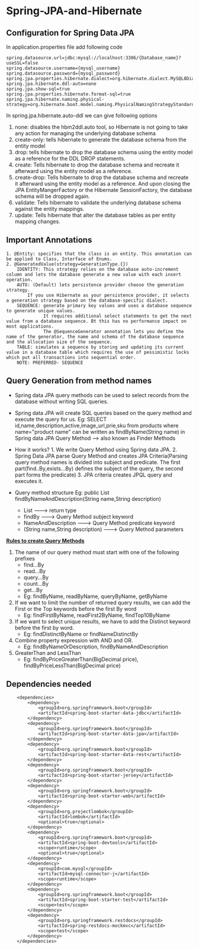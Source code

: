 # Spring-JPA-and-Hibernate

## Configuration for Spring Data JPA
In application.properties file add following code

```
spring.datasource.url=jdbc:mysql://localhost:3306/{Database_name}?useSSL=false
spring.datasource.username={mysql_username}
spring.datasource.password={mysql_password}
spring.jpa.properties.hibernate.dialect=org.hibernate.dialect.MySQL8Dialect
spring.jpa.hibernate.ddl-auto=none
spring.jpa.show-sql=true
spring.jpa.properties.hibernate.format-sql=true
spring.jpa.hibernate.naming.physical-strategy=org.hibernate.boot.model.naming.PhysicalNamingStrategyStandardImpl
```
In spring.jpa.hibernate.auto-ddl we can give following options
  1. none: disables the hbm2ddl.auto tool, so Hibernate is not going to take any action for managing the underlying database schema
  2. create-only: tells hibernate to generate the database schema from the entity model
  3. drop: tells hibernate to drop the database schema using the entity model as a reference for the DDL DROP statements.
  4. create: Tells hibernate to drop the database schema and recreate it afterward using the entity model as a reference.
  5. create-drop: Tells hibernate to drop the database schema and recreate it afterward using the entity model as a reference. And upon closing the JPA EntityMangerFactory or the Hibernate SessionFactory, the database schema will be dropped again.
  6. validate: Tells hibernate to validate the underlying database schema against the entity mappings.
  7. update:  Tells hibernate that alter the database tables as per entity mapping changes.

## Important Annotations
    1. @Entity: specifies that the class is an entity. This annotation can be applied to Class, Interface of Enums.
    2. @GeneratedValue(strategy=GenerationType.{})
        IDENTITY: This strategy relies on the database auto-increment column and lets the database generate a new value with each insert operation.
        AUTO: (Default) lets persistence provider choose the generation strategy.
            If you use Hibernate as your persistence provider, it selects a generation strategy based on the database-specific dialect.
        SEQUENCE: generate primary key values and uses a database sequence to generate unique values.
                  It requires additional select statements to get the next value from a database sequence. Bt this has no performance impact on most applications.
                  The @SequenceGenerator annotation lets you define the name of the generator, the name and schema of the database sequence and the allocation size of the sequence.
        TABLE: simulates a sequence by storing and updating its current value in a database table which requires the use of pessimistic locks which put all transactions into sequential order.
        NOTE: PREFERRED- SEQUENCE
## Query Generation from method names
- Spring data JPA query methods can be used to select records from the database without writing SQL queries.
- Spring data JPA will create SQL queries based on the query method and execute the query for us.
Eg: SELECT id,name,description,active,image_url,prie,sku from products where name="product name"
    can be written as findByName(String name) in Spring data JPA Query Method --> also known as Finder Methods
- How it works?
      1. We write Query Method using Spring data JPA.
      2. Spring Data JPA parse Query Method and creates JPA Criteria(Parsing query method names is divided into subject and predicate. The first part(find..By,exists...By) defines the subject of the query, the second part forms the predicate)
      3. JPA criteria creates JPQL query and executes it.

- Query method structure
Eg: public List<Product> findByNameAndDescription(String name,String description)
    - List<Product> ---> return type
    - findBy ---> Query Method subject keyword
    - NameAndDescription ---> Query Method predicate keyword
    - (String name,String description) ---> Query Method parameters

 **[Rules to create Query Methods](https://docs.spring.io/spring-data/jpa/docs/current/reference/html/#repository-query-keywords)**
 1. The name of our query method must start with one of the following prefixes
    - find...By
    - read...By
    - query...By
    - count...By
    - get...By
    - Eg: findByName, readByName, queryByName, getByName
2. If we want to limit the number of returned query results, we can add the First or the Top keywords before the first By word
    - Eg: findFirstByName, readFirst2ByName, findTop10ByName
3. If we want to select unique results, we have to add the Distinct keyword before the first by word.
    - Eg: findDistinctByName or findNameDistinctBy
4. Combine property expression with AND and OR.
    - Eg: findByNameOrDescription, findByNameAndDescription
5. GreaterThan and LessThan
    - Eg: findByPriceGreaterThan(BigDecimal price), findByPriceLessThan(BigDecimal price)

## Dependencies needed
```
	<dependencies>
		<dependency>
			<groupId>org.springframework.boot</groupId>
			<artifactId>spring-boot-starter-data-jdbc</artifactId>
		</dependency>
		<dependency>
			<groupId>org.springframework.boot</groupId>
			<artifactId>spring-boot-starter-data-jpa</artifactId>
		</dependency>
		<dependency>
			<groupId>org.springframework.boot</groupId>
			<artifactId>spring-boot-starter-data-rest</artifactId>
		</dependency>
		<dependency>
			<groupId>org.springframework.boot</groupId>
			<artifactId>spring-boot-starter-jersey</artifactId>
		</dependency>
		<dependency>
			<groupId>org.springframework.boot</groupId>
			<artifactId>spring-boot-starter-web</artifactId>
		</dependency>
		<dependency>
			<groupId>org.projectlombok</groupId>
			<artifactId>lombok</artifactId>
			<optional>true</optional>
		</dependency>
		<dependency>
			<groupId>org.springframework.boot</groupId>
			<artifactId>spring-boot-devtools</artifactId>
			<scope>runtime</scope>
			<optional>true</optional>
		</dependency>
		<dependency>
			<groupId>com.mysql</groupId>
			<artifactId>mysql-connector-j</artifactId>
			<scope>runtime</scope>
		</dependency>
		<dependency>
			<groupId>org.springframework.boot</groupId>
			<artifactId>spring-boot-starter-test</artifactId>
			<scope>test</scope>
		</dependency>
		<dependency>
			<groupId>org.springframework.restdocs</groupId>
			<artifactId>spring-restdocs-mockmvc</artifactId>
			<scope>test</scope>
		</dependency>
	</dependencies>
```


        
